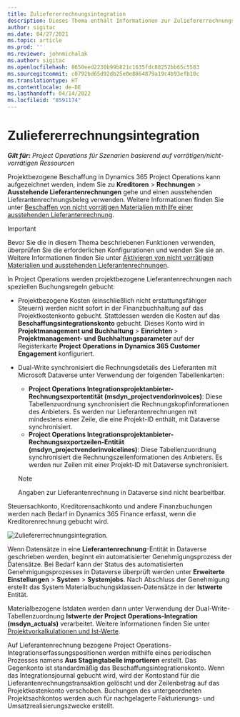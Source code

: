 ```yaml
---
title: Zuliefererrechnungsintegration
description: Dieses Thema enthält Informationen zur Zuliefererrechnungsintegration in Project Operations.
author: sigitac
ms.date: 04/27/2021
ms.topic: article
ms.prod: ''
ms.reviewer: johnmichalak
ms.author: sigitac
ms.openlocfilehash: 8650eed2230b99b821c1635fdc88252bb65c5583
ms.sourcegitcommit: c0792bd65d92db25e0e8864879a19c4b93efb10c
ms.translationtype: HT
ms.contentlocale: de-DE
ms.lasthandoff: 04/14/2022
ms.locfileid: "8591174"
---
```

# <a name="vendor-invoice-integration"></a>Zuliefererrechnungsintegration

_**Gilt für:** Project Operations für Szenarien basierend auf vorrätigen/nicht-vorrätigen Ressourcen_

Projektbezogene Beschaffung in Dynamics 365 Project Operations kann aufgezeichnet werden, indem Sie zu **Kreditoren** > **Rechnungen** > **Ausstehende Lieferantenrechnungen** gehe und einen ausstehenden Lieferantenrechnungsbeleg verwenden. Weitere Informationen finden Sie unter [Beschaffen von nicht vorrätigen Materialien mithilfe einer ausstehenden Lieferantenrechnung](../procurement/pending-vendor-invoices.md).

> [!IMPORTANT]
> Bevor Sie die in diesem Thema beschriebenen Funktionen verwenden, überprüfen Sie die erforderlichen Konfigurationen und wenden Sie sie an. Weitere Informationen finden Sie unter [Aktivieren von nicht vorrätigen Materialien und ausstehenden Lieferantenrechnungen](../procurement/configure-materials-nonstocked.md).

In Project Operations werden projektbezogene Lieferantenrechnungen nach speziellen Buchungsregeln gebucht:

- Projektbezogene Kosten (einschließlich nicht erstattungsfähiger Steuern) werden nicht sofort in der Finanzbuchhaltung auf das Projektkostenkonto gebucht. Stattdessen werden die Kosten auf das **Beschaffungsintegrationskonto** gebucht. Dieses Konto wird in **Projektmanagement und Buchhaltung** > **Einrichten** > **Projektmanagement- und Buchhaltungsparameter** auf der Registerkarte **Project Operations in Dynamics 365 Customer Engagement** konfiguriert.
- Dual-Write synchronisiert die Rechnungsdetails des Lieferanten mit Microsoft Dataverse unter Verwendung der folgenden Tabellenkarten:

     - **Project Operations Integrationsprojektanbieter-Rechnungsexportentität (msdyn_projectvendorinvoices)**: Diese Tabellenzuordnung synchronisiert die Rechnungskopfinformationen des Anbieters. Es werden nur Lieferantenrechnungen mit mindestens einer Zeile, die eine Projekt-ID enthält, mit Dataverse synchronisiert.
     - **Project Operations Integrationsprojektanbieter-Rechnungsexportzeilen-Entität (msdyn_projectvendorinvoicelines)**: Diese Tabellenzuordnung synchronisiert die Rechnungszeilenformationen des Anbieters. Es werden nur Zeilen mit einer Projekt-ID mit Dataverse synchronisiert.

     > [!NOTE]
     > Angaben zur Lieferantenrechnung in Dataverse sind nicht bearbeitbar.

Steuersachkonto, Kreditorensachkonto und andere Finanzbuchungen werden nach Bedarf in Dynamics 365 Finance erfasst, wenn die Kreditorenrechnung gebucht wird.

![Zuliefererrechnungsintegration.](media/DW7VendorInvoice.png)

Wenn Datensätze in eine **Lieferantenrechnung**-Entität in Dataverse geschrieben werden, beginnt ein automatisierter Genehmigungsprozess der Datensätze. Bei Bedarf kann der Status des automatisierten Genehmigungsprozesses in Dataverse überprüft werden unter **Erweiterte Einstellungen** > **System** > **Systemjobs**. Nach Abschluss der Genehmigung erstellt das System Materialbuchungsklassen-Datensätze in der **Istwerte** Entität.

Materialbezogene Istdaten werden dann unter Verwendung der Dual-Write-Tabellenzuordnung **Istwerte der Project Operations-Integration (msdyn_actuals)** verarbeitet. Weitere Informationen finden Sie unter [Projektvorkalkulationen und Ist-Werte](resource-dual-write-estimates-actuals.md).

Auf Lieferantenrechnung bezogene Project Operations-Integrationserfassungspositionen werden mithilfe eines periodischen Prozesses namens **Aus Stagingtabelle importieren** erstellt. Das Gegenkonto ist standardmäßig das Beschaffungsintegrationskonto. Wenn das Integrationsjournal gebucht wird, wird der Kontostand für die Lieferantenrechnungstransaktion gelöscht und der Zeilenbetrag auf das Projektkostenkonto verschoben. Buchungen des untergeordneten Projektsachkontos werden auch für nachgelagerte Fakturierungs- und Umsatzrealisierungszwecke erstellt.
